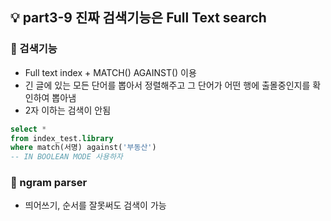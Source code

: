 ## 💡 part3-9 진짜 검색기능은 Full Text search

### 🔹 검색기능

- Full text index + MATCH() AGAINST() 이용
- 긴 글에 있는 모든 단어를 뽑아서 정렬해주고 그 단어가 어떤 행에 출몰중인지를 확인하여 뽑아냄
- 2자 이하는 검색이 안됨

```sql
select *
from index_test.library
where match(서명) against('부동산')
-- IN BOOLEAN MODE 사용하자
```

### 🔹 ngram parser

- 띄어쓰기, 순서를 잘못써도 검색이 가능

